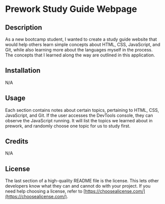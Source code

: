 
# Prework Study Guide Webpage

## Description

As a new bootcamp student, I wanted to create a study guide website that would help others learn simple concepts about  HTML, CSS, JavaScript, and Git, while also learning more about the languages myself in the process. The concepts that I learned along the way are outlined in this application.



## Installation

N/A

## Usage

Each section contains notes about certain topics, pertaining to HTML, CSS, JavaScript, and Git. If the user accesses the DevTools console, they can observe the JavaScript running. It will list the topics we learned about in prework, and randomly choose one topic for us to study first.


## Credits

N/A

## License

The last section of a high-quality README file is the license. This lets other developers know what they can and cannot do with your project. If you need help choosing a license, refer to [https://choosealicense.com/](https://choosealicense.com/).
